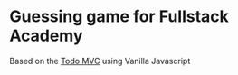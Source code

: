 # Guessing game for Fullstack Academy

Based on the [Todo MVC](https://www.todomvc.com) using Vanilla Javascript
